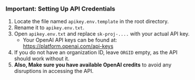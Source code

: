 ### Important: Setting Up API Credentials

1. Locate the file named `apikey.env.template` in the root directory.
2. Rename it to `apikey.env.txt`.
3. Open `apikey.env.txt` and replace `sk-proj-....` with your actual API key.
   - Your OpenAI API keys can be found at: https://platform.openai.com/api-keys
4. If you do not have an organization ID, leave `ORGID` empty, as the API should work without it.
5. **Also, Make sure you have available OpenAI credits** to avoid any disruptions in accessing the API.

